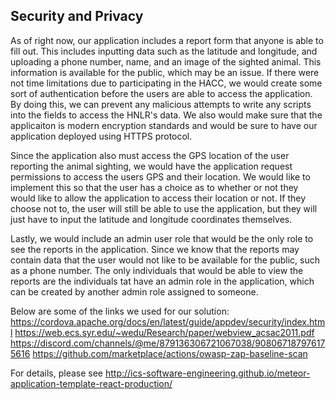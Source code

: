 ## Security and Privacy 

As of right now, our application includes a report form that anyone is able to fill out. This includes inputting data such as the latitude and longitude, and uploading a phone number, name, and an image of the sighted animal. This information is available for the public, which may be an issue. If there were not time limitations due to participating in the HACC, we would create some sort of authentication before the users are able to access the application. By doing this, we can prevent any malicious attempts to write any scripts into the fields to access the HNLR's data. We also would make sure that the applicaiton is modern encryption standards and would be sure to have our application deployed using HTTPS protocol.

Since the application also must access the GPS location of the user reporting the animal sighting, we would have the application request permissions to access the users GPS and their location. We would like to implement this so that the user has a choice as to whether or not they would like to allow the application to access their location or not. If they choose not to, the user will still be able to use the application, but they will just have to input the latitude and longitude coordinates themselves. 

Lastly, we would include an admin user role that would be the only role to see the reports in the application. Since we know that the reports may contain data that the user would not like to be available for the public, such as a phone number. The only individuals that would be able to view the reports are the individuals tat have an admin role in the application, which can be created by another admin role assigned to someone. 


Below are some of the links we used for our solution:
https://cordova.apache.org/docs/en/latest/guide/appdev/security/index.html
https://web.ecs.syr.edu/~wedu/Research/paper/webview_acsac2011.pdf
https://discord.com/channels/@me/879136306721067038/908067187976175616
https://github.com/marketplace/actions/owasp-zap-baseline-scan


For details, please see http://ics-software-engineering.github.io/meteor-application-template-react-production/
